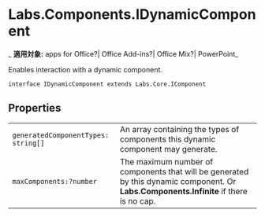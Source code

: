 
# Labs.Components.IDynamicComponent

 _ **適用対象:** apps for Office?| Office Add-ins?| Office Mix?| PowerPoint_

Enables interaction with a dynamic component.

```
interface IDynamicComponent extends Labs.Core.IComponent
```


## Properties


|||
|:-----|:-----|
| `generatedComponentTypes: string[]`|An array containing the types of components this dynamic component may generate.|
| `maxComponents:?number`|The maximum number of components that will be generated by this dynamic component. Or  **Labs.Components.Infinite** if there is no cap.|
